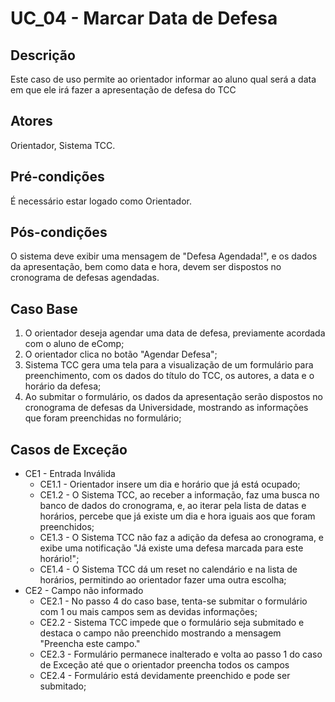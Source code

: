 # UC_04 - Marcar Data de Defesa

## Descrição
Este caso de uso permite ao orientador informar ao aluno qual será a data em que ele irá fazer a apresentação de defesa do TCC
## Atores
Orientador, Sistema TCC.
## Pré-condições
É necessário estar logado como Orientador.
## Pós-condições
O sistema deve exibir uma mensagem de "Defesa Agendada!", e os dados da apresentação, bem como data e hora, devem ser dispostos no cronograma de defesas agendadas.
## Caso Base
1. O orientador deseja agendar uma data de defesa, previamente acordada com o aluno de eComp;
2. O orientador clica no botão "Agendar Defesa";
3. Sistema TCC gera uma tela para a visualização de um formulário para preenchimento, com os dados do título do TCC, os autores, a data e o horário da defesa;
4. Ao submitar o formulário, os dados da apresentação serão dispostos no cronograma de defesas da Universidade, mostrando as informações que foram preenchidas no formulário;
## Casos de Exceção
* CE1 - Entrada Inválida  
  * CE1.1 - Orientador insere um dia e horário que já está ocupado;  
  * CE1.2 - O Sistema TCC, ao receber a informação, faz uma busca no banco de dados do cronograma, e, ao iterar pela lista de datas e horários, percebe que já existe um dia e hora iguais aos que foram preenchidos;  
  * CE1.3 - O Sistema TCC não faz a adição da defesa ao cronograma, e exibe uma notificação "Já existe uma defesa marcada para este horário!";  
  * CE1.4 - O Sistema TCC dá um reset no calendário e na lista de horários, permitindo ao orientador fazer uma outra escolha;
* CE2 - Campo não informado
  * CE2.1 - No passo 4 do caso base, tenta-se submitar o formulário com 1 ou mais campos sem as devidas informações;
  * CE2.2 - Sistema TCC impede que o formulário seja submitado e destaca o campo não preenchido mostrando a mensagem "Preencha este campo."
  * CE2.3 - Formulário permanece inalterado e volta ao passo 1 do caso de Exceção até que o orientador preencha todos os campos
  * CE2.4 - Formulário está devidamente preenchido e pode ser submitado;